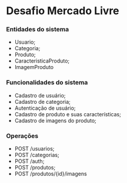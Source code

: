 # Desafio Mercado Livre

### Entidades do sistema
- Usuario;
- Categoria;
- Produto;
- CaracteristicaProduto;
- ImagemProduto

### Funcionalidades do sistema
- Cadastro de usuário;
- Cadastro de categoria;
- Autenticação de usuário;
- Cadastro de produto e suas características;
- Cadastro de imagens do produto;

### Operações
- POST /usuarios;
- POST /categorias;
- POST /auth;
- POST /produtos;
- POST /produtos/{id}/imagens
